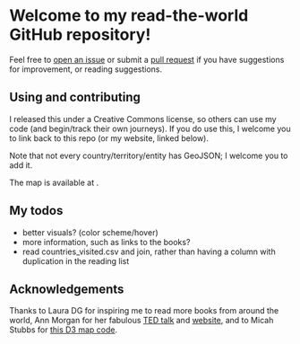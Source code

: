 # Welcome to my read-the-world GitHub repository!
Feel free to [open an issue](https://github.com/paulkaefer/read-the-world/issues)
or submit a [pull request](https://github.com/paulkaefer/read-the-world/pulls) if you have suggestions for improvement, or reading suggestions.

## Using and contributing
I released this under a Creative Commons license,
so others can use my code (and begin/track their own journeys).
If you do use this, I welcome you to link back to this repo (or my website, linked below).

Note that not every country/territory/entity has GeoJSON;
I welcome you to add it.

The map is available at <forthcoming>.

## My todos
* better visuals? (color scheme/hover)
* more information, such as links to the books?
* read countries_visited.csv and join, rather than having a column with duplication in the reading list

## Acknowledgements
Thanks to Laura DG for inspiring me to read more books from around the world, Ann Morgan for her fabulous [TED talk](http://www.ted.com/talks/ann_morgan_my_year_reading_a_book_from_every_country_in_the_world) and [website](https://ayearofreadingtheworld.com/thelist/), and to Micah Stubbs for [this D3 map code](http://bl.ocks.org/micahstubbs/8e15870eb432a21f0bc4d3d527b2d14f).


